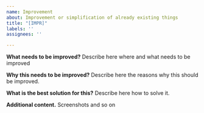 ```yaml
---
name: Improvement
about: Improvement or simplification of already existing things
title: "[IMPR]"
labels: ''
assignees: ''

---
```


**What needs to be improved?**
Describe here where and what needs to be improved

**Why this needs to be improved?**
Describe here the reasons why this should be improved.

**What is the best solution for this?**
Describe here how to solve it.

**Additional content.**
Screenshots and so on
